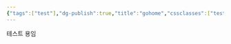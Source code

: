 ```yaml
---
{"tags":["test"],"dg-publish":true,"title":"gohome","cssclasses":["test"],"permalink":"/test-first-blog/","dgPassFrontmatter":true,"noteIcon":""}
---
```


테스트 용임 